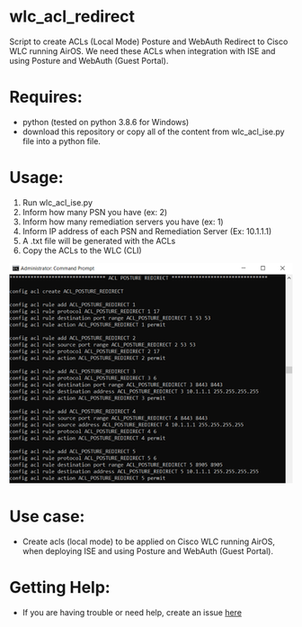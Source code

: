 
# wlc_acl_redirect
Script to create ACLs (Local Mode) Posture and WebAuth Redirect to Cisco WLC running AirOS.
We need these ACLs when integration with ISE and using Posture and WebAuth (Guest Portal).

# Requires:
- python (tested on python 3.8.6 for Windows)
- download this repository or copy all of the content from wlc_acl_ise.py file into a python file.


# Usage:
1) Run wlc_acl_ise.py
2) Inform how many PSN you have (ex: 2)
3) Inform how many remediation servers you have (ex: 1)
4) Inform IP address of each PSN and Remediation Server (Ex: 10.1.1.1)
5) A .txt file will be generated with the ACLs
6) Copy the ACLs to the WLC (CLI)

![Output](https://raw.githubusercontent.com/andreirapuru/wlc_acl_redirect/main/wlc_acl_redirect.png)

# Use case:
- Create acls (local mode) to be applied on Cisco WLC running AirOS, when deploying ISE and using Posture and WebAuth (Guest Portal).

# Getting Help:
- If you are having trouble or need help, create an issue [here](https://github.com/andreirapuru/wlc_acl_redirect/issues)



